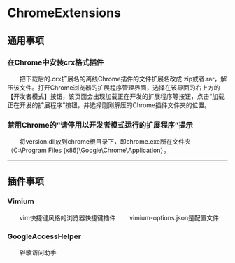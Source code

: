 # ChromeExtensions
## 通用事项
### 在Chrome中安装crx格式插件
&emsp;&emsp;把下载后的.crx扩展名的离线Chrome插件的文件扩展名改成.zip或者.rar，解压该文件。打开Chrome浏览器的扩展程序管理界面，选择在该界面的右上方的【开发者模式】按钮，该页面会出现加载正在开发的扩展程序等按钮，点击“加载正在开发的扩展程序”按钮，并选择刚刚解压的Chrome插件文件夹的位置。
### 禁用Chrome的“请停用以开发者模式运行的扩展程序”提示
&emsp;&emsp;将version.dll放到chrome根目录下，即chrome.exe所在文件夹（C:\Program Files (x86)\Google\Chrome\Application）。

---

## 插件事项
### Vimium
&emsp;&emsp;vim快捷键风格的浏览器快捷键插件
&emsp;&emsp;vimium-options.json是配置文件
### GoogleAccessHelper
&emsp;&emsp;谷歌访问助手
